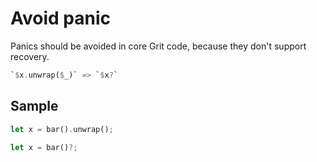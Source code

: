 # Avoid panic

Panics should be avoided in core Grit code, because they don't support recovery.

```rust
`$x.unwrap($_)` => `$x?`
```

## Sample

```rust
let x = bar().unwrap();
```

```rust
let x = bar()?;
```
